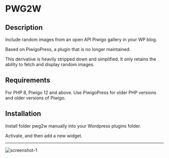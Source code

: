# PWG2W

## Description
Include random images from an open API Piwigo gallery in your WP blog.

Based on PiwigoPress, a plugin that is no longer maintained.

This derivative is heavily stripped down and simplified. It only retains the ability to fetch and display random images.

## Requirements
For PHP 8, Piwigo 12 and above. Use PiwigoPress for older PHP versions and older versions of Piwigo.

## Installation
Install folder pwg2w manually into your Wordpress plugins folder.

Activate, and then add a new widget.

---

![screenshot-1](https://user-images.githubusercontent.com/71740645/144901104-bf0e5224-91f9-465e-bffd-8b0c574cba51.jpg)
